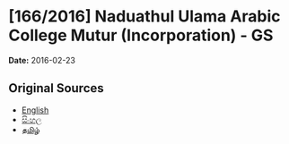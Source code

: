 # [166/2016] Naduathul Ulama Arabic College Mutur (Incorporation) - GS

**Date:** 2016-02-23

## Original Sources

- [English](https://documents.gov.lk/view/bills/2016/2/166-2016_E.pdf)
- [සිංහල](https://documents.gov.lk/view/bills/2016/2/166-2016_S.pdf)
- [தமிழ்](https://documents.gov.lk/view/bills/2016/2/166-2016_T.pdf)
